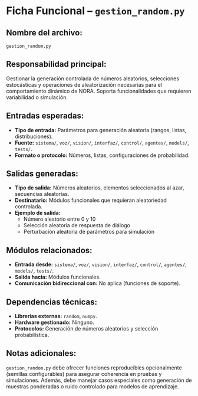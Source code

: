# Ficha Funcional – `gestion_random.py`

## Nombre del archivo:
`gestion_random.py`

## Responsabilidad principal:
Gestionar la generación controlada de números aleatorios, selecciones estocásticas y operaciones de aleatorización necesarias para el comportamiento dinámico de NORA. Soporta funcionalidades que requieren variabilidad o simulación.

## Entradas esperadas:
- **Tipo de entrada:** Parámetros para generación aleatoria (rangos, listas, distribuciones).
- **Fuente:** `sistema/`, `voz/`, `vision/`, `interfaz/`, `control/`, `agentes/`, `models/`, `tests/`.
- **Formato o protocolo:** Números, listas, configuraciones de probabilidad.

## Salidas generadas:
- **Tipo de salida:** Números aleatorios, elementos seleccionados al azar, secuencias aleatorias.
- **Destinatario:** Módulos funcionales que requieran aleatoriedad controlada.
- **Ejemplo de salida:**
  - Número aleatorio entre 0 y 10
  - Selección aleatoria de respuesta de diálogo
  - Perturbación aleatoria de parámetros para simulación

## Módulos relacionados:
- **Entrada desde:** `sistema/`, `voz/`, `vision/`, `interfaz/`, `control/`, `agentes/`, `models/`, `tests/`.
- **Salida hacia:** Módulos funcionales.
- **Comunicación bidireccional con:** No aplica (funciones de soporte).

## Dependencias técnicas:
- **Librerías externas:** `random`, `numpy`.
- **Hardware gestionado:** Ninguno.
- **Protocolos:** Generación de números aleatorios y selección probabilística.

## Notas adicionales:
`gestion_random.py` debe ofrecer funciones reproducibles opcionalmente (semillas configurables) para asegurar coherencia en pruebas y simulaciones. Además, debe manejar casos especiales como generación de muestras ponderadas o ruido controlado para modelos de aprendizaje.